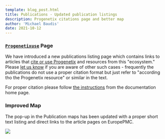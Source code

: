 ```yaml
---
template: blog_post.html
title: Publications - Updated publication listings
description: Progenetix citations page and better map
author: 'Michael Baudis'
date: 2021-10-12
---
```


### [`Progenetixuse`](http://progenetix.org/publicationsProgenetixuse) Page

We have introduced a new publications listing page which contains links to articles
that [cite or use Progenetix](http://progenetix.org/publicationsProgenetixuse) and
resources from this "ecosystem." Please [let us know](mailto:contact@progenetix.org)
if you are aware of other such cases - frequently the publications do not use
a proper citation format but just refer to "according tho the Progenetix resource"
or similar in the text.

<!--more-->

For proper citation please follow [the instructions](index.md) from the documentation home page.

### Improved Map

The pop-up in the Publication maps has been updated with a proper short text listing
and direct links to the article pages on EuropePMC.

<img src="http://info.progenetix.org/assets/img/popup-map-2021-screenshot.png" />
